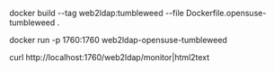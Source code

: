 docker build --tag web2ldap:tumbleweed --file Dockerfile.opensuse-tumbleweed .

docker run -p 1760:1760 web2ldap-opensuse-tumbleweed

curl http://localhost:1760/web2ldap/monitor|html2text
